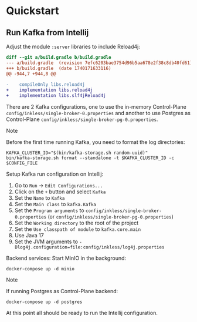 # Quickstart

## Run Kafka from Intellij

Adjust the module `:server` libraries to include Reload4j:

```diff
diff --git a/build.gradle b/build.gradle
--- a/build.gradle	(revision 7efc6203bae3754d96b5aa678e2f38c8db40fd61)
+++ b/build.gradle	(date 1740171633116)
@@ -944,7 +944,8 @@
 
-    compileOnly libs.reload4j
+    implementation libs.reload4j
+    implementation libs.slf4jReload4j
```

There are 2 Kafka configurations, one to use the in-memory Control-Plane `config/inkless/single-broker-0.properties` and another to use Postgres as Control-Plane `config/inkless/single-broker-pg-0.properties`.

> [!NOTE]
> Before the first time running Kafka, you need to format the log directories:
> 
> ```shell
> KAFKA_CLUSTER_ID="$(bin/kafka-storage.sh random-uuid)"
> bin/kafka-storage.sh format --standalone -t $KAFKA_CLUSTER_ID -c $CONFIG_FILE
> ```

Setup Kafka run configuration on Intellij:

1. Go to `Run` -> `Edit Configurations...`
2. Click on the `+` button and select `Kafka`
3. Set the `Name` to `Kafka`
4. Set the `Main class` to `kafka.Kafka`
5. Set the `Program arguments` to `config/inkless/single-broker-0.properties` (or `config/inkless/single-broker-pg-0.properties`)
6. Set the `Working directory` to the root of the project
7. Set the `Use classpath of module` to `kafka.core.main`
8. Use Java 17
9. Set the JVM arguments to `-Dlog4j.configuration=file:config/inkless/log4j.properties`

Backend services: 
Start MinIO in the background:

```shell
docker-compose up -d minio
```

> [!NOTE]
> If running Postgres as Control-Plane backend:
> ```shell
> docker-compose up -d postgres
> ```

At this point all should be ready to run the Intellij configuration.
